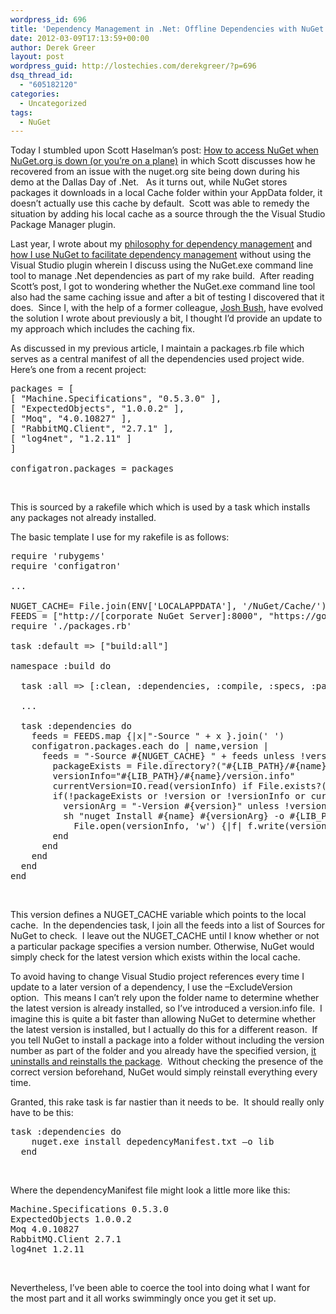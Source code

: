 ```yaml
---
wordpress_id: 696
title: 'Dependency Management in .Net: Offline Dependencies with NuGet Command Line Tool'
date: 2012-03-09T17:13:59+00:00
author: Derek Greer
layout: post
wordpress_guid: http://lostechies.com/derekgreer/?p=696
dsq_thread_id:
  - "605182120"
categories:
  - Uncategorized
tags:
  - NuGet
---
```

Today I stumbled upon Scott Haselman’s post: <a href="http://www.hanselman.com/blog/HowToAccessNuGetWhenNuGetorgIsDownOrYoureOnAPlane.aspx" target="_blank">How to access NuGet when NuGet.org is down (or you’re on a plane)</a> in which Scott discusses how he recovered from an issue with the nuget.org site being down during his demo at the Dallas Day of .Net.&nbsp;&nbsp; As it turns out, while NuGet stores packages it downloads in a local Cache folder within your AppData folder, it doesn’t actually use this cache by default.&nbsp; Scott was able to remedy the situation by adding his local cache as a source through the the Visual Studio Package Manager plugin. 

Last year, I wrote about my <a href="http://lostechies.com/derekgreer/2011/09/18/dependency-management-in-net/" target="_blank">philosophy for dependency management</a> and&nbsp; <a href="http://lostechies.com/derekgreer/2011/09/20/dependency-management-in-net-using-nuget-without-visual-studio/" target="_blank">how I use NuGet to facilitate dependency management</a> without using the Visual Studio plugin wherein I discuss using the NuGet.exe command line tool to manage .Net dependencies as part of my rake build.&nbsp; After reading Scott’s post, I got to wondering whether the NuGet.exe command line tool also had the same caching issue and after a bit of testing I discovered that it does.&nbsp; Since I, with the help of a former colleague, <a href="http://freshbrewedcode.com/joshbush/" target="_blank">Josh Bush</a>, have evolved the solution I wrote about previously a bit, I thought I’d provide an update to my approach which includes the caching fix.

As discussed in my previous article, I maintain a packages.rb file which serves as a central manifest of all the dependencies used project wide.&nbsp; Here’s one from a recent project:

<pre class="prettyprint">packages = [
[ "Machine.Specifications", "0.5.3.0" ],
[ "ExpectedObjects", "1.0.0.2" ],
[ "Moq", "4.0.10827" ],
[ "RabbitMQ.Client", "2.7.1" ],
[ "log4net", "1.2.11" ]
]

configatron.packages = packages
</pre>

&nbsp;

This is sourced by a rakefile which which is used by a task which installs any packages not already installed.

The basic template I use for my rakefile is as follows:

<pre class="prettyprint">require 'rubygems'
require 'configatron'
 
...

NUGET_CACHE= File.join(ENV['LOCALAPPDATA'], '/NuGet/Cache/') 
FEEDS = ["http://[corporate NuGet Server]:8000", "https://go.microsoft.com/fwlink/?LinkID=206669" ]
require './packages.rb'
 
task :default =&gt; ["build:all"]
 
namespace :build do
 
  task :all =&gt; [:clean, :dependencies, :compile, :specs, :package] 

  ...

  task :dependencies do
    feeds = FEEDS.map {|x|"-Source " + x }.join(' ')
    configatron.packages.each do | name,version |
      feeds = "-Source #{NUGET_CACHE} " + feeds unless !version
        packageExists = File.directory?("#{LIB_PATH}/#{name}")
        versionInfo="#{LIB_PATH}/#{name}/version.info"
        currentVersion=IO.read(versionInfo) if File.exists?(versionInfo)
        if(!packageExists or !version or !versionInfo or currentVersion != version) then
          versionArg = "-Version #{version}" unless !version
          sh "nuget Install #{name} #{versionArg} -o #{LIB_PATH} #{feeds} -ExcludeVersion" do | ok, results |
            File.open(versionInfo, 'w') {|f| f.write(version) } unless !ok
        end
      end
    end
  end
end
</pre>

&nbsp;

This version defines a NUGET\_CACHE variable which points to the local cache.&nbsp; In the dependencies task, I join all the feeds into a list of Sources for NuGet to check.&nbsp; I leave out the NUGET\_CACHE until I know whether or not a particular package specifies a version number. Otherwise, NuGet would simply check for the latest version which exists within the local cache.

To avoid having to change Visual Studio project references every time I update to a later version of a dependency, I use the –ExcludeVersion option.&nbsp; This means I can’t rely upon the folder name to determine whether the latest version is already installed, so I’ve introduced a version.info file.&nbsp; I imagine this is quite a bit faster than allowing NuGet to determine whether the latest version is installed, but I actually do this for a different reason.&nbsp; If you tell NuGet to install a package into a folder without including the version number as part of the folder and you already have the specified version, <a href="http://nuget.codeplex.com/workitem/1614" target="_blank">it uninstalls and reinstalls the package</a>.&nbsp; Without checking the presence of the correct version beforehand, NuGet would simply reinstall everything every time.

Granted, this rake task is far nastier than it needs to be.&nbsp; It should really only have to be this:

<pre class="prettyprint">task :dependencies do
    nuget.exe install depedencyManifest.txt –o lib
  end
</pre>

&nbsp;

Where the dependencyManifest file might look a little more like this:

<pre class="prettyprint">Machine.Specifications 0.5.3.0
ExpectedObjects 1.0.0.2
Moq 4.0.10827
RabbitMQ.Client 2.7.1
log4net 1.2.11
</pre>

&nbsp;

Nevertheless, I’ve been able to coerce the tool into doing what I want for the most part and it all works swimmingly once you get it set up.
